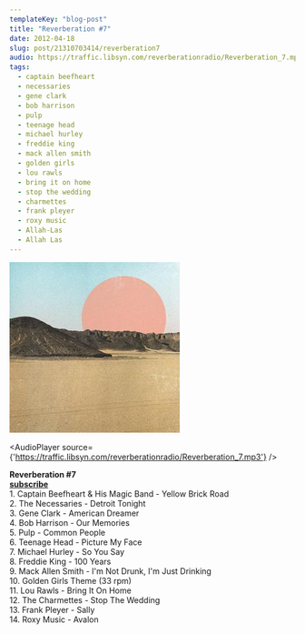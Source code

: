 ```yaml
---
templateKey: "blog-post"
title: "Reverberation #7"
date: 2012-04-18
slug: post/21310703414/reverberation7
audio: https://traffic.libsyn.com/reverberationradio/Reverberation_7.mp3
tags:
  - captain beefheart
  - necessaries
  - gene clark
  - bob harrison
  - pulp
  - teenage head
  - michael hurley
  - freddie king
  - mack allen smith
  - golden girls
  - lou rawls
  - bring it on home
  - stop the wedding
  - charmettes
  - frank pleyer
  - roxy music
  - Allah-Las
  - Allah Las
---
```


![Reverberation #7](../images/8deb8e785970822a233df1989006b4800785a37e38387eb82a4bc7527779f4d6.jpg)

<AudioPlayer source={'https://traffic.libsyn.com/reverberationradio/Reverberation_7.mp3'} />

<p><strong>Reverberation #7<a href="http://dl.dropbox.com/u/20435834/Reverberation%20%237.mp3" title="download" target="_blank"><br /></a></strong><strong><a href="http://itunes.apple.com/us/podcast/reverberation-radio/id520739212?ign-mpt=uo%3D4" title="subscribe" target="_blank">subscribe</a><a href="http://www.mixcloud.com/REVERBERATION/reverberation-7/" title="mixcloud" target="_blank"><br /></a></strong>1. Captain Beefheart &amp; His Magic Band - Yellow Brick Road<br />2. The Necessaries - Detroit Tonight<br />3. Gene Clark - American Dreamer<br />4. Bob Harrison - Our Memories<br />5. Pulp - Common People<br />6. Teenage Head - Picture My Face<br />7. Michael Hurley - So You Say<br />8. Freddie King - 100 Years<br />9. Mack Allen Smith - I'm Not Drunk, I'm Just Drinking<br />10. Golden Girls Theme (33 rpm)<br />11. Lou Rawls - Bring It On Home<br />12. The Charmettes - Stop The Wedding<br />13. Frank Pleyer - Sally&nbsp;<br />14. Roxy Music - Avalon</p>
